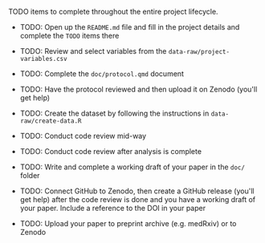 TODO items to complete throughout the entire project lifecycle.

-   TODO: Open up the `README.md` file and fill in the project details
    and complete the `TODO` items there

-   TODO: Review and select variables from the
    `data-raw/project-variables.csv`

-   TODO: Complete the `doc/protocol.qmd` document

-   TODO: Have the protocol reviewed and then upload it on Zenodo
    (you'll get help)

-   TODO: Create the dataset by following the instructions in
    `data-raw/create-data.R`

-   TODO: Conduct code review mid-way

-   TODO: Conduct code review after analysis is complete

-   TODO: Write and complete a working draft of your paper in the `doc/`
    folder

-   TODO: Connect GitHub to Zenodo, then create a GitHub release (you'll
    get help) after the code review is done and you have a working draft
    of your paper. Include a reference to the DOI in your paper

-   TODO: Upload your paper to preprint archive (e.g. medRxiv) or to
    Zenodo

